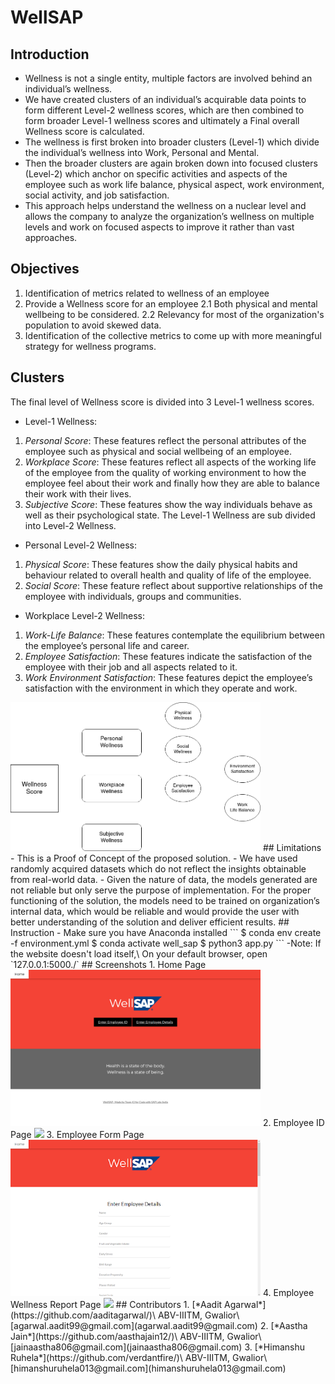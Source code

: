 # WellSAP
## Introduction
- Wellness is not a single entity, multiple factors are involved behind an individual’s wellness.
- We have created clusters of an individual’s acquirable data points to form different Level-2 wellness scores, which are then combined to form broader Level-1 wellness scores and ultimately a Final overall Wellness score is calculated.
- The wellness is first broken into broader clusters (Level-1) which divide the individual’s wellness into Work, Personal and Mental.
- Then the broader clusters are again broken down into focused clusters (Level-2) which anchor on specific activities and aspects of the employee such as work life balance, physical aspect, work environment, social activity, and job satisfaction.
- This approach helps understand the wellness on a nuclear level and allows the company to analyze the organization’s wellness on multiple levels and work on focused aspects to improve it rather than vast approaches. 
## Objectives
1.   Identification of metrics related to wellness of an employee
2.   Provide a Wellness score for an employee
     2.1  Both physical and mental wellbeing to be considered.
     2.2  Relevancy for most of the organization's population to avoid skewed data.
3.   Identification of the collective metrics to come up with more meaningful strategy for wellness programs.
## Clusters
The final level of Wellness score is divided into 3 Level-1 wellness scores.
- Level-1 Wellness:
1.  *Personal Score*: These features reflect the personal attributes of the employee such as physical and social wellbeing of an employee.
2.  *Workplace Score*: These features reflect all aspects of the working life of the employee from the quality of working environment to how the employee feel about their work and finally how they are able to balance their work with their lives.
3.  *Subjective Score*:  These features show the way individuals behave as well as their psychological state.
The Level-1 Wellness are sub divided into Level-2 Wellness.
- Personal Level-2 Wellness:
1.   *Physical Score*: These features show the daily physical habits and behaviour related to overall health and quality of life of the employee.
2.   *Social Score*: These feature reflect about supportive relationships of the employee with individuals, groups and communities.
- Workplace Level-2 Wellness:
1.   *Work-Life Balance*: These features contemplate the equilibrium between the employee’s personal life and career.
2.   *Employee Satisfaction*: These features indicate the satisfaction of the employee with their job and all aspects related to it.
3.   *Work Environment Satisfaction*: These features depict the employee’s satisfaction with the environment in which they operate and work.
<img src="screenshots/clusters.png" width="400">
## Limitations
- This is a Proof of Concept of the proposed solution.
- We have used randomly acquired datasets which do not reflect the insights obtainable from real-world data.
- Given the nature of data, the models generated are not reliable but only serve the purpose of implementation.
For the proper functioning of the solution, the models need to be trained on organization’s internal data, which would be reliable and would provide the user with better understanding of the solution and deliver efficient results.
## Instruction
- Make sure you have Anaconda installed
```
$ conda env create -f environment.yml
$ conda activate well_sap
$ python3 app.py
```
-Note: If the website doesn't load itself,\
On your default browser, open `127.0.0.1:5000./`
## Screenshots
1.  Home Page
<img src="screenshots/home_page.png" width="400">
2.  Employee ID Page
<img src="screenshots/employee_id_page.png.png" width="400">
3.  Employee Form Page
<img src="screenshots/employee_form_page.png" width="400">
4.  Employee Wellness Report Page
<img src="screenshots/wellness_report_page.png.png" width="400">
## Contributors
1.  [*Aadit Agarwal*](https://github.com/aaditagarwal/)\
    ABV-IIITM, Gwalior\
    [agarwal.aadit99@gmail.com](agarwal.aadit99@gmail.com)
2.  [*Aastha Jain*](https://github.com/aasthajain12/)\
    ABV-IIITM, Gwalior\
    [jainaastha806@gmail.com](jainaastha806@gmail.com)
3.  [*Himanshu Ruhela*](https://github.com/verdantfire/)\
    ABV-IIITM, Gwalior\
    [himanshuruhela013@gmail.com](himanshuruhela013@gmail.com)